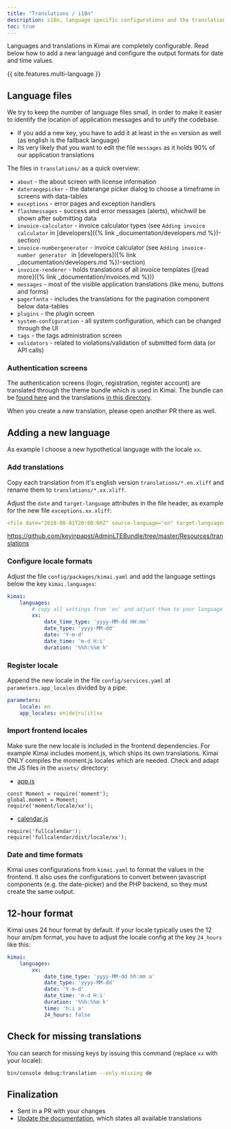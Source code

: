 ```yaml
---
title: "Translations / i18n"
description: i18n, language specific configurations and the translation files
toc: true
---
```



Languages and translations in Kimai are completely configurable. 
Read below how to add a new language and configure the output formats for date and time values.  

{{ site.features.multi-language }}

## Language files

We try to keep the number of language files small, in order to make it easier to identify the location of application messages and to unify the codebase.

- If you add a new key, you have to add it at least in the `en` version as well (as english is the fallback language)
- Its very likely that you want to edit the file `messages` as it holds 90% of our application translations 

The files in `translations/` as a quick overview:

- `about` - the about screen with license information
- `daterangepicker` - the daterange picker dialog to choose a timeframe in screens with data-tables
- `exceptions` - error pages and exception handlers
- `flashmessages` - success and error messages (alerts), whichwill be shown after submitting data
- `invoice-calculator` - invoice calculator types (see `Adding invoice calculator` in [developers]({% link _documentation/developers.md %})-section)
- `invoice-numbergenerator` - invoice calculator (see `Adding invoice-number generator ` in [developers]({% link _documentation/developers.md %})-section)
- `invoice-renderer` - holds translations of all invoice templates ([read more]({% link _documentation/invoices.md %}))
- `messages` - most of the visible application translations (like menu, buttons and forms)
- `pagerfanta` - includes the translations for the pagination component below data-tables
- `plugins` - the plugin screen
- `system-configuration` - all system configuration, which can be changed through the UI
- `tags` - the tags administration screen
- `validators` - related to violations/validation of submitted form data (or API calls)

### Authentication screens

The authentication screens (login, registration, register account) are translated through the theme bundle which is used in Kimai.
The bundle can be [found here](https://github.com/kevinpapst/AdminLTEBundle) and the translations [in this directory](https://github.com/kevinpapst/AdminLTEBundle/tree/master/Resources/translations).

When you create a new translation, please open another PR there as well.

## Adding a new language

As example I choose a new hypothetical language with the locale `xx`. 

### Add translations

Copy each translation from it's english version `translations/*.en.xliff` and rename them to `translations/*.xx.xliff`.

Adjust the `date` and `target-language` attributes in the file header, as example for the new file `exceptions.xx.xliff`:
```yml
<file date="2018-08-01T20:00:00Z" source-language="en" target-language="xx" datatype="plaintext" original="exceptions.en.xliff">`
```

https://github.com/kevinpapst/AdminLTEBundle/tree/master/Resources/translations

### Configure locale formats

Adjust the file `config/packages/kimai.yaml` and add the language settings below the key `kimai.languages`: 
```yaml
kimai:
    languages:
        # copy all settings from 'en' and adjust them to your language
        xx:
            date_time_type: 'yyyy-MM-dd HH:mm'
            date_type: 'yyyy-MM-dd'
            date: 'Y-m-d'
            date_time: 'm-d H:i'
            duration: '%%h:%%m h'
```

### Register locale

Append the new locale in the file `config/services.yaml` at `parameters.app_locales` divided by a pipe:

```yaml
parameters:
    locale: en
    app_locales: en|de|ru|it|xx
```

### Import frontend locales

Make sure the new locale is included in the frontend dependencies. For example Kimai includes moment.js, which ships its own translations.
Kimai ONLY compiles the moment.js locales which are needed. 
Check and adapt the JS files in the `assets/` directory:
- [app.js](https://github.com/kevinpapst/kimai2/blob/master/assets/app.js) 

```
const Moment = require('moment');
global.moment = Moment;
require('moment/locale/xx');
```

- [calendar.js](https://github.com/kevinpapst/kimai2/blob/master/assets/calendar.js) 
```
require('fullcalendar');
require('fullcalendar/dist/locale/xx');
```

### Date and time formats

Kimai uses configurations from `kimai.yaml` to format the values in the frontend. 
It also uses the configurations to convert between javascript components (e.g. the date-picker) and the PHP backend,
so they must create the same output. 

## 12-hour format

Kimai uses 24 hour format by default. If your locale typically uses the 12 hour am/pm format, you have to adjust the locale config at the key `24_hours` like this:

```yaml
kimai:
    languages:
        xx:
            date_time_type: 'yyyy-MM-dd hh:mm a'
            date_type: 'yyyy-MM-dd'
            date: 'Y-m-d'
            date_time: 'm-d H:i'
            duration: '%%h:%%m h'
            time: 'h:i a'
            24_hours: false
```

## Check for missing translations

You can search for missing keys by issuing this command (replace `xx` with your locale):
```bash
bin/console debug:translation --only-missing de
```

## Finalization

- Sent in a PR with your changes
- [Update the documentation](https://github.com/kimai/www.kimai.org/blob/master/_features/multi-language.md), which states all available translations

